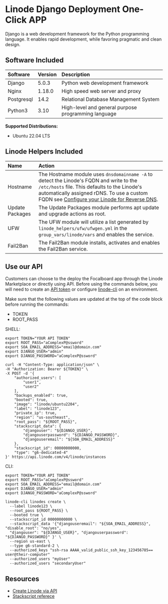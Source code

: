 # Linode Django Deployment One-Click APP

Django is a web development framework for the Python programming language. It enables rapid development, while favoring pragmatic and clean design. 

## Software Included

| Software  | Version   | Description   |
| :---      | :----     | :---          |
| Django    | 5.0.3    | Python web development framework |
| Nginx  | 1.18.0   | High speed web server and proxy |
| Postgresql | 14.2 | Relational Database Management System |
| Python3 | 3.10 | High-level and general purpose programming language |


**Supported Distributions:**

- Ubuntu 22.04 LTS

## Linode Helpers Included

| Name  | Action  |
| :---  | :---    |
| Hostname   | The Hostname module uses `dnsdomainname -A` to detect the Linode's FQDN and write to the `/etc/hosts` file. This defaults to the Linode's automatically assigned rDNS. To use a custom FQDN see [Configure your Linode for Reverse DNS](https://www.linode.com/docs/guides/configure-your-linode-for-reverse-dns/).  |
| Update Packages   | The Update Packages module performs apt update and upgrade actions as root.  |
| UFW   | The UFW module will utilize a list generated by `linode_helpers/ufw/ufwgen.yml` in the `group_vars/linode/vars` and enables the service.  |
| Fail2Ban   | The Fail2Ban module installs, activates and enables the Fail2Ban service.  |

## Use our API

Customers can choose to the deploy the Focalboard app through the Linode Marketplace or directly using API. Before using the commands below, you will need to create an [API token](https://www.linode.com/docs/products/tools/linode-api/get-started/#create-an-api-token) or configure [linode-cli](https://www.linode.com/products/cli/) on an environment.

Make sure that the following values are updated at the top of the code block before running the commands:
- TOKEN
- ROOT_PASS

SHELL:
```
export TOKEN="YOUR API TOKEN"
export ROOT_PASS="aComplexP@ssword"
export SOA_EMAIL_ADDRESS="email@domain.com"
export DJANGO_USER="admin"
export DJANGO_PASSWORD="aComplexP@ssword"

curl -H "Content-Type: application/json" \
-H "Authorization: Bearer ${TOKEN}" \
-X POST -d '{
    "authorized_users": [
        "user1",
        "user2"
    ],
    "backups_enabled": true,
    "booted": true,
    "image": "linode/ubuntu2204",
    "label": "linode123",
    "private_ip": true,
    "region": "us-southeast",
    "root_pass": "${ROOT_PASS}",
    "stackscript_data": {
        "djangouser": "${DJANGO_USER}",
        "djangouserpassword": "${DJANGO_PASSWORD}",
        "djangouseremail": "${SOA_EMAIL_ADDRESS}"
    },
    "stackscript_id": 00000000000,
    "type": "g6-dedicated-4"
}' https://api.linode.com/v4/linode/instances
```

CLI:
```
export TOKEN="YOUR API TOKEN"
export ROOT_PASS="aComplexP@ssword"
export SOA_EMAIL_ADDRESS="email@domain.com"
export DJANGO_USER="admin"
export DJANGO_PASSWORD="aComplexP@ssword"

linode-cli linodes create \
  --label linode123 \
  --root_pass ${ROOT_PASS} \
  --booted true \
  --stackscript_id 00000000000 \
  --stackscript_data '{"djangouseremail": "${SOA_EMAIL_ADDRESS}", "disable_root": "no/yes",
  "djangouser": "${DJANGO_USER}", "djangouserpassword": "${DJANGO_PASSWORD}" }' \
  --region us-east \
  --type g6-standard-2 \
  --authorized_keys "ssh-rsa AAAA_valid_public_ssh_key_123456785== user@their-computer"
  --authorized_users "myUser"
  --authorized_users "secondaryUser"
```


## Resources

- [Create Linode via API](https://www.linode.com/docs/api/linode-instances/#linode-create)
- [Stackscript referece](https://www.linode.com/docs/guides/writing-scripts-for-use-with-linode-stackscripts-a-tutorial/#user-defined-fields-udfs)

